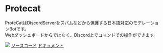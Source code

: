 # Protecat

ProteCatはDiscordServerをスパムなどから保護する日本語対応のモデレーションBotです。<br>
Webダッシュボードからではなく、Discord上でコマンドでの操作ができます。

<img src="https://protecat.otoneko.repl.co/img/ProteCat.webp">
<a href="https://github.com/otoneko1102/ProteCat/tree/main/bot">ソースコード</a>
<a href="https://otoneko1102.github.io/ProteCat/" target="_blank">ドキュメント</a>
